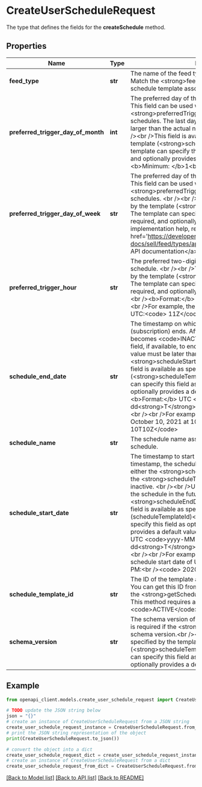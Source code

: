 # CreateUserScheduleRequest

The type that defines the fields for the <strong>createSchedule</strong> method.

## Properties

Name | Type | Description | Notes
------------ | ------------- | ------------- | -------------
**feed_type** | **str** | The name of the feed type for the created schedule. Match the &lt;strong&gt;feed_type&lt;/strong&gt; from the schedule template associated with this schedule. | [optional] 
**preferred_trigger_day_of_month** | **int** | The preferred day of the month to trigger the schedule. This field can be used with &lt;strong&gt;preferredTriggerHour&lt;/strong&gt; for monthly schedules. The last day of the month is used for numbers larger than the actual number of days in the month. &lt;br /&gt;&lt;br /&gt;This field is available as specified by the template (&lt;strong&gt;scheduleTemplateId&lt;/strong&gt;). The template can specify this field as optional or required, and optionally provides a default value.&lt;br /&gt;&lt;br /&gt;&lt;b&gt;Minimum: &lt;/b&gt;1&lt;br /&gt;&lt;br /&gt;&lt;b&gt;Maximum: &lt;/b&gt;31 | [optional] 
**preferred_trigger_day_of_week** | **str** | The preferred day of the week to trigger the schedule. This field can be used with &lt;strong&gt;preferredTriggerHour&lt;/strong&gt; for weekly schedules. &lt;br /&gt;&lt;br /&gt;This field is available as specified by the template (&lt;strong&gt;scheduleTemplateId&lt;/strong&gt;). The template can specify this field as optional or required, and optionally provides a default value. For implementation help, refer to &lt;a href&#x3D;&#39;https://developer.ebay.com/api-docs/sell/feed/types/api:DayOfWeekEnum&#39;&gt;eBay API documentation&lt;/a&gt; | [optional] 
**preferred_trigger_hour** | **str** | The preferred two-digit hour of the day to trigger the schedule. &lt;br /&gt;&lt;br /&gt;This field is available as specified by the template (&lt;strong&gt;scheduleTemplateId&lt;/strong&gt;). The template can specify this field as optional or required, and optionally provides a default value.&lt;br /&gt;&lt;br /&gt;&lt;b&gt;Format:&lt;/b&gt; UTC &lt;code&gt;hhZ&lt;/code&gt;&lt;br /&gt;&lt;br /&gt;For example, the following represents 11:00 am UTC:&lt;code&gt; 11Z&lt;/code&gt; | [optional] 
**schedule_end_date** | **str** | The timestamp on which the report generation (subscription) ends. After this date, the schedule status becomes &lt;code&gt;INACTIVE&lt;/code&gt;. &lt;br /&gt;&lt;br /&gt;Use this field, if available, to end the schedule in the future. This value must be later than &lt;strong&gt;scheduleStartDate&lt;/strong&gt; (if supplied). This field is available as specified by the template (&lt;strong&gt;scheduleTemplateId&lt;/strong&gt;). The template can specify this field as optional or required, and optionally provides a default value.&lt;br /&gt;&lt;br /&gt;&lt;b&gt;Format:&lt;/b&gt; UTC &lt;code&gt;yyyy-MM-dd&lt;strong&gt;T&lt;/strong&gt;HH&lt;strong&gt;Z&lt;/strong&gt;&lt;/code&gt;&lt;br /&gt;&lt;br /&gt;For example, the following represents UTC October 10, 2021 at 10:00 AM:&lt;br /&gt;&lt;code&gt;2021-10-10T10Z&lt;/code&gt; | [optional] 
**schedule_name** | **str** | The schedule name assigned by the user for the created schedule. | [optional] 
**schedule_start_date** | **str** | The timestamp to start generating the report. After this timestamp, the schedule status becomes active until either the &lt;strong&gt;scheduleEndDate&lt;/strong&gt; occurs or the &lt;strong&gt;scheduleTemplateId&lt;/strong&gt; becomes inactive. &lt;br /&gt;&lt;br /&gt;Use this field, if available, to start the schedule in the future but before the &lt;strong&gt;scheduleEndDate&lt;/strong&gt; (if supplied). This field is available as specified by the template &lt;strong&gt;(scheduleTemplateId)&lt;/strong&gt;.  The template can specify this field as optional or required, and optionally provides a default value.&lt;br /&gt;&lt;br /&gt;&lt;b&gt;Format:&lt;/b&gt; UTC &lt;code&gt;yyyy-MM-dd&lt;strong&gt;T&lt;/strong&gt;HH&lt;strong&gt;Z&lt;/strong&gt;&lt;/code&gt;&lt;br /&gt;&lt;br /&gt;For example, the following represents a schedule start date of UTC October 01, 2020 at 12:00 PM:&lt;br /&gt;&lt;code&gt; 2020-01-01T12Z&lt;/code&gt; | [optional] 
**schedule_template_id** | **str** | The ID of the template associated with the schedule ID. You can get this ID from the documentation or by calling the &lt;strong&gt;getScheduleTemplates&lt;/strong&gt; method. This method requires a schedule template ID that is &lt;code&gt;ACTIVE&lt;/code&gt;. | [optional] 
**schema_version** | **str** | The schema version of the schedule feedType. This field is required if the &lt;strong&gt;feedType&lt;/strong&gt; has a schema version.&lt;br /&gt;&lt;br /&gt;This field is available as specified by the template (&lt;strong&gt;scheduleTemplateId&lt;/strong&gt;). The template can specify this field as optional or required, and optionally provides a default value. | [optional] 

## Example

```python
from openapi_client.models.create_user_schedule_request import CreateUserScheduleRequest

# TODO update the JSON string below
json = "{}"
# create an instance of CreateUserScheduleRequest from a JSON string
create_user_schedule_request_instance = CreateUserScheduleRequest.from_json(json)
# print the JSON string representation of the object
print(CreateUserScheduleRequest.to_json())

# convert the object into a dict
create_user_schedule_request_dict = create_user_schedule_request_instance.to_dict()
# create an instance of CreateUserScheduleRequest from a dict
create_user_schedule_request_from_dict = CreateUserScheduleRequest.from_dict(create_user_schedule_request_dict)
```
[[Back to Model list]](../README.md#documentation-for-models) [[Back to API list]](../README.md#documentation-for-api-endpoints) [[Back to README]](../README.md)


